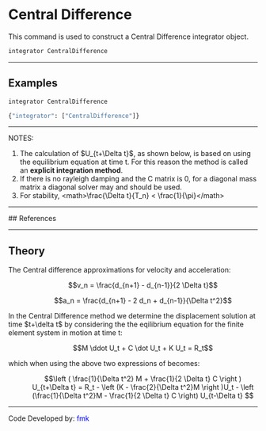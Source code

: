 # Central Difference

<p>This command is used to construct a Central Difference integrator
object.</p>

```tcl
integrator CentralDifference
```
<hr />

## Examples

```tcl
integrator CentralDifference
```

```python
{"integrator": ["CentralDifference"]}
```

<hr />
<p>NOTES:</p>
<ol>
<li>The calculation of $U_{t+\Delta t}$, as shown
below, is based on using the equilibrium equation at time t. For this
reason the method is called an <strong>explicit integration
method</strong>.</li>
<li>If there is no rayleigh damping and the C matrix is 0, for a
diagonal mass matrix a diagonal solver may and should be used.</li>
<li>For stability, &lt;math&gt;\frac{\Delta t}{T_n} &lt;
\frac{1}{\pi}&lt;/math&gt;</li>
</ol>
<hr />
## References
<hr />

## Theory

<p>The Central difference approximations for velocity and
acceleration:</p>
<dl>
<dt></dt>
<dd>

$$v_n = \frac{d_{n+1} - d_{n-1}}{2 \Delta t}$$

</dd>
</dl>
<dl>
<dt></dt>
<dd>

$$a_n = \frac{d_{n+1} - 2 d_n + d_{n-1}}{\Delta
t^2}$$

</dd>
</dl>
<p>In the Central Difference method we determine the displacement
solution at time $t+\delta t$ by considering the
the eqilibrium equation for the finite element system in motion at time
t:</p>
<dl>
<dt></dt>
<dd>

$$M \ddot U_t + C \dot U_t + K U_t = R_t$$

</dd>
</dl>
<p>which when using the above two expressions of becomes:</p>
<dl>
<dt></dt>
<dd>

$$\left ( \frac{1}{\Delta t^2} M + \frac{1}{2 \Delta t} C
\right ) U_{t+\Delta t} = R_t - \left (K - \frac{2}{\Delta t^2}M \right
)U_t - \left (\frac{1}{\Delta t^2}M - \frac{1}{2 \Delta t} C \right)
U_{t-\Delta t} $$

</dd>
</dl>
<hr />
<p>Code Developed by: <span style="color:blue"> fmk
</span></p>
